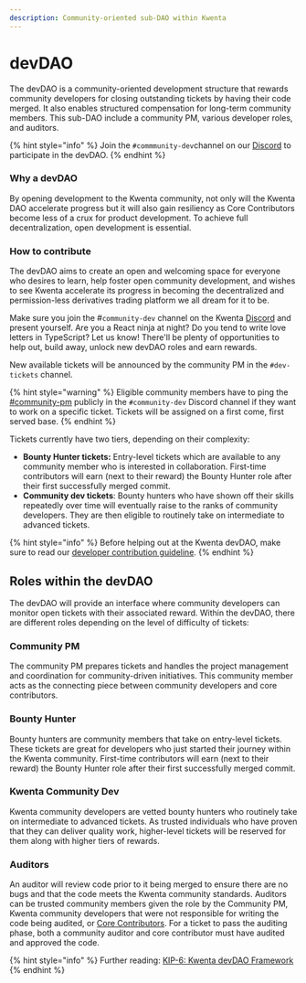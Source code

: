 ```yaml
---
description: Community-oriented sub-DAO within Kwenta
---
```


# devDAO

The devDAO is a community-oriented development structure that rewards community developers for closing outstanding tickets by having their code merged. It also enables structured compensation for long-term community members. This sub-DAO include a community PM, various developer roles, and auditors.

{% hint style="info" %}
Join the `#commmunity-dev`channel on our [Discord](https://www.discord.gg/Kwenta) to participate in the devDAO.
{% endhint %}

### Why a devDAO

By opening development to the Kwenta community, not only will the Kwenta DAO accelerate progress but it will also gain resiliency as Core Contributors become less of a crux for product development. To achieve full decentralization, open development is essential.

### How to contribute

The devDAO aims to create an open and welcoming space for everyone who desires to learn, help foster open community development, and wishes to see Kwenta accelerate its progress in becoming the decentralized and permission-less derivatives trading platform we all dream for it to be.

Make sure you join the #`community-dev` channel on the Kwenta [Discord](https://discord.gg/kwenta) and present yourself. Are you a React ninja at night? Do you tend to write love letters in TypeScript? Let us know! There'll be plenty of opportunities to help out, build away, unlock new devDAO roles and earn rewards.

New available tickets will be announced by the community PM in the `#dev-tickets` channel.&#x20;

{% hint style="warning" %}
Eligible community members have to ping the [#community-pm](devdao.md#community-pm "mention") publicly in the `#community-dev` Discord channel if they want to work on a specific ticket. Tickets will be assigned on a first come, first served base.&#x20;
{% endhint %}

Tickets currently have two tiers, depending on their complexity:&#x20;

* **Bounty Hunter tickets:** Entry-level tickets which are available to any community member who is interested in collaboration. First-time contributors will earn (next to their reward) the Bounty Hunter role after their first successfully merged commit.
* **Community dev tickets**: Bounty hunters who have shown off their skills repeatedly over time will eventually raise to the ranks of community developers. They are then eligible to routinely take on intermediate to advanced tickets.

{% hint style="info" %}
Before helping out at the Kwenta devDAO, make sure to read our [developer contribution guideline](../contribute/devdao-contribute.md).
{% endhint %}

## Roles within the devDAO

The devDAO will provide an interface where community developers can monitor open tickets with their associated reward. Within the devDAO, there are different roles depending on the level of difficulty of tickets:

### Community PM

The community PM prepares tickets and handles the project management and coordination for community-driven initiatives. This community member acts as the connecting piece between community developers and core contributors.

### Bounty Hunter

Bounty hunters are community members that take on entry-level tickets. These tickets are great for developers who just started their journey within the Kwenta community. First-time contributors will earn (next to their reward) the Bounty Hunter role after their first successfully merged commit.

### Kwenta Community Dev

Kwenta community developers are vetted bounty hunters who routinely take on intermediate to advanced tickets. As trusted individuals who have proven that they can deliver quality work, higher-level tickets will be reserved for them along with higher tiers of rewards.

### Auditors

An auditor will review code prior to it being merged to ensure there are no bugs and that the code meets the Kwenta community standards. Auditors can be trusted community members given the role by the Community PM, Kwenta community developers that were not responsible for writing the code being audited, or [Core Contributors](core-contributors.md). For a ticket to pass the auditing phase, both a community auditor and core contributor must have audited and approved the code.

{% hint style="info" %}
Further reading: [KIP-6: Kwenta devDAO Framework](https://kips.kwenta.io/kips/kip-6/)
{% endhint %}
